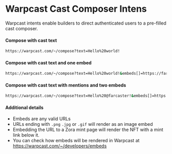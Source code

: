 # Warpcast Cast Composer Intens

Warpcast intents enable builders to direct authenticated users to a pre-filled cast composer.

#### Compose with cast text

```bash
https://warpcast.com/~/compose?text=Hello%20world!
```

#### Compose with cast text and one embed

```bash
https://warpcast.com/~/compose?text=Hello%20world!&embeds[]=https://farcaster.xyz
```

#### Compose with cast text with mentions and two embeds

```bash
https://warpcast.com/~/compose?text=Hello%20@farcaster!&embeds[]=https://farcaster.xyz&embeds[]=https://github.com/farcasterxyz/protocol
```

#### Additional details

- Embeds are any valid URLs
- URLs ending with `.png` `.jpg` or `.gif` will render as an image embed
- Embedding the URL to a Zora mint page will render the NFT with a mint link below it.
- You can check how embeds will be rendered in Warpcast at https://warpcast.com/~/developers/embeds

